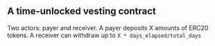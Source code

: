 ## A time-unlocked vesting contract
Two actors: payer and receiver. A payer deposits X amounts of ERC20 tokens. A receiver can withdraw up to `X * days_elapsed/total_days`



